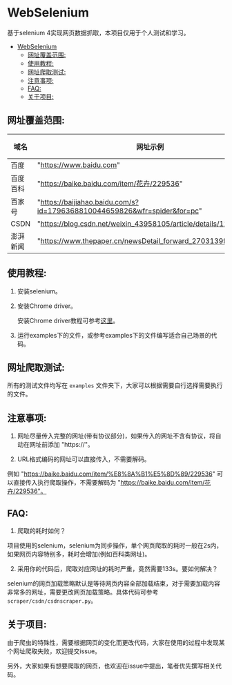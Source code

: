# WebSelenium

基于selenium 4实现网页数据抓取，本项目仅用于个人测试和学习。<br>
- [WebSelenium](#webselenium)
  - [网址覆盖范围:](#网址覆盖范围)
  - [使用教程:](#使用教程)
  - [网址爬取测试:](#网址爬取测试)
  - [注意事项:](#注意事项)
  - [FAQ:](#faq)
  - [关于项目:](#关于项目)


## 网址覆盖范围:

域名       |网址示例                                                                        |支持
----------|-------------------------------------------------------------------------------|---
百度       | "https://www.baidu.com"                                                       | ✅
百度百科    | "https://baike.baidu.com/item/花卉/229536"                                    | ✅
百家号     | "https://baijiahao.baidu.com/s?id=1796368810044659826&wfr=spider&for=pc"      | ✅
CSDN      | "https://blog.csdn.net/weixin_43958105/article/details/114012590"             | ✅
澎湃新闻    | "https://www.thepaper.cn/newsDetail_forward_27031399"                         | ✅


## 使用教程:

1. 安装selenium。

2. 安装Chrome driver。

   安装Chrome driver教程可参考[这里](https://github.com/peilongchencc/selenium_data/tree/main/browser_driver)。<br>

3. 运行examples下的文件，或参考examples下的文件编写适合自己场景的代码。


## 网址爬取测试:

所有的测试文件均写在 `examples` 文件夹下，大家可以根据需要自行选择需要执行的文件。<br>


## 注意事项:

1. 网址尽量传入完整的网址(带有协议部分)，如果传入的网址不含有协议，将自动在网址前添加 "https://"。

2. URL格式编码的网址可以直接传入，不需要解码。

例如 "https://baike.baidu.com/item/%E8%8A%B1%E5%8D%89/229536" 可以直接传入执行爬取操作，不需要解码为 "https://baike.baidu.com/item/花卉/229536"。<br>


## FAQ:

1. 爬取的耗时如何？

项目使用的selenium，selenium为同步操作，单个网页爬取的耗时一般在2s内，如果网页内容特别多，耗时会增加(例如百科类网址)。<br>

2. 采用你的代码后，爬取对应网址的耗时严重，竟然需要133s。要如何解决？

selenium的网页加载策略默认是等待网页内容全部加载结束，对于需要加载内容非常多的网址，需要更改网页加载策略。具体代码可参考 `scraper/csdn/csdnscraper.py`。<br>


## 关于项目:

由于爬虫的特殊性，需要根据网页的变化而更改代码，大家在使用的过程中发现某个网址爬取失败，欢迎提交issue。<br>

另外，大家如果有想要爬取的网页，也欢迎在issue中提出，笔者优先撰写相关代码。<br>